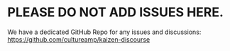 # PLEASE DO NOT ADD ISSUES HERE.

We have a dedicated GitHub Repo for any issues and discussions: https://github.com/cultureamp/kaizen-discourse